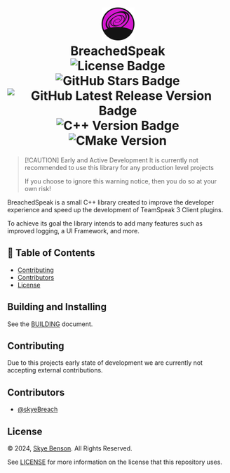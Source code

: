 <!-- markdownlint-disable MD041 -->
<div align="center">
    <h1>
        <a href="https://github.com/skyeBreach/BreachedSpeak">
            <img
				src="resources/logo_150x150.png"
				alt="Logo for the BreachedSpeak library"
				width=75
            />
        </a>
        <br>
        BreachedSpeak
		<br>
		<img
			alt="License Badge"
			src="https://flat.badgen.net/github/license/skyeBreach/BreachedSpeak"
		/>
		<img
			alt="GitHub Stars Badge"
			src="https://flat.badgen.net/github/stars/skyeBreach/BreachedSpeak"
		/>
		<img
			alt="GitHub Latest Release Version Badge"
			src="https://flat.badgen.net/github/release/skyeBreach/BreachedSpeak"
		/>
		<img
			alt="C++ Version Badge"
			src="https://flat.badgen.net/static/C++/17"
		/>
		<img
			alt="CMake Version"
			src="https://flat.badgen.net/static/CMake/3.21"
		/>
    </h1>
</div>

> [!CAUTION] Early and Active Development
> It is currently not recommended to use this library for any production level projects
>
> If you choose to ignore this warning notice, then you do so at your own risk!

BreachedSpeak is a small C++ library created to improve the developer experience and speed up the development of
TeamSpeak 3 Client plugins.

To achieve its goal the library intends to add many features such as improved logging, a UI Framework, and more.

## 📝 Table of Contents <!-- omit in toc -->

- [Contributing](#contributing)
- [Contributors](#contributors)
- [License](#license)

## Building and Installing

See the [BUILDING](docs/BUILDING.md) document.

## Contributing

Due to this projects early state of development we are currently not accepting external contributions.

## Contributors

- [@skyeBreach](https://www.github.com/skyeBreach)

## License

© 2024, [Skye Benson](https://github.com/skyeBreach). All Rights Reserved.

See [LICENSE](LICENSE) for more information on the license that this repository uses.
